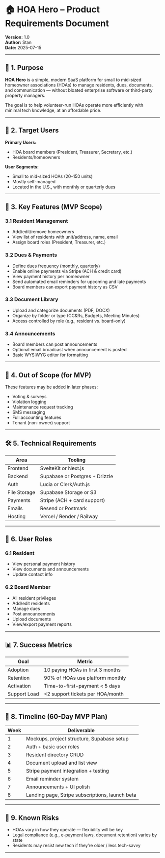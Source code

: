 # 🏠 HOA Hero – Product Requirements Document

**Version:** 1.0  
**Author:** Stan  
**Date:** 2025-07-15

---

## 📌 1. Purpose

**HOA Hero** is a simple, modern SaaS platform for small to mid-sized homeowner associations (HOAs) to manage residents, dues, documents, and communication — without bloated enterprise software or third-party property managers.

The goal is to help volunteer-run HOAs operate more efficiently with minimal tech knowledge, at an affordable price.

---

## 🎯 2. Target Users

**Primary Users:**
- HOA board members (President, Treasurer, Secretary, etc.)
- Residents/homeowners

**User Segments:**
- Small to mid-sized HOAs (20–150 units)
- Mostly self-managed
- Located in the U.S., with monthly or quarterly dues

---

## 🧩 3. Key Features (MVP Scope)

### 3.1 Resident Management  
- Add/edit/remove homeowners  
- View list of residents with unit/address, name, email  
- Assign board roles (President, Treasurer, etc.)

### 3.2 Dues & Payments  
- Define dues frequency (monthly, quarterly)  
- Enable online payments via Stripe (ACH & credit card)  
- View payment history per homeowner  
- Send automated email reminders for upcoming and late payments  
- Board members can export payment history as CSV

### 3.3 Document Library  
- Upload and categorize documents (PDF, DOCX)  
- Organize by folder or type (CC&Rs, Budgets, Meeting Minutes)  
- Access controlled by role (e.g., resident vs. board-only)

### 3.4 Announcements  
- Board members can post announcements  
- Optional email broadcast when announcement is posted  
- Basic WYSIWYG editor for formatting

---

## 🧠 4. Out of Scope (for MVP)

These features may be added in later phases:
- Voting & surveys  
- Violation logging  
- Maintenance request tracking  
- SMS messaging  
- Full accounting features  
- Tenant (non-owner) support

---

## 🛠️ 5. Technical Requirements

| Area         | Tooling                        |
|--------------|-------------------------------|
| Frontend     | SvelteKit or Next.js          |
| Backend      | Supabase or Postgres + Drizzle |
| Auth         | Lucia or Clerk/Auth.js        |
| File Storage | Supabase Storage or S3        |
| Payments     | Stripe (ACH + card support)   |
| Emails       | Resend or Postmark            |
| Hosting      | Vercel / Render / Railway     |

---

## 👥 6. User Roles

### 6.1 Resident  
- View personal payment history  
- View documents and announcements  
- Update contact info

### 6.2 Board Member  
- All resident privileges  
- Add/edit residents  
- Manage dues  
- Post announcements  
- Upload documents  
- View/export payment reports

---

## 📊 7. Success Metrics

| Goal             | Metric                         |
|------------------|--------------------------------|
| Adoption         | 10 paying HOAs in first 3 months |
| Retention        | 90% of HOAs use platform monthly |
| Activation       | Time-to-first-payment < 5 days   |
| Support Load     | <2 support tickets per HOA/month |

---

## 📆 8. Timeline (60-Day MVP Plan)

| Week | Deliverable                              |
|------|-------------------------------------------|
| 1    | Mockups, project structure, Supabase setup |
| 2    | Auth + basic user roles                   |
| 3    | Resident directory CRUD                   |
| 4    | Document upload and list view             |
| 5    | Stripe payment integration + testing      |
| 6    | Email reminder system                     |
| 7    | Announcements + UI polish                 |
| 8    | Landing page, Stripe subscriptions, launch beta |

---

## 🚧 9. Known Risks

- HOAs vary in how they operate — flexibility will be key  
- Legal compliance (e.g., e-payment laws, document retention) varies by state  
- Residents may resist new tech if they’re older / less tech-savvy

---
